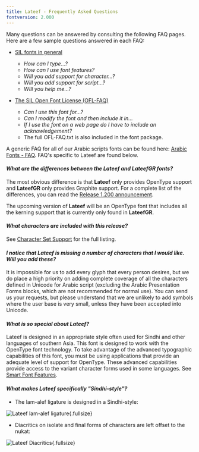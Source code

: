 ```yaml
---
title: Lateef - Frequently Asked Questions
fontversion: 2.000
---
```


Many questions can be answered by consulting the following FAQ pages. Here are a few sample questions answered in each FAQ:

- [SIL fonts in general](http://software.sil.org/fonts/faq)
    - *How can I type...?*
    - *How can I use font features?*
    - *Will you add support for character...?*
    - *Will you add support for script...?*
    - *WIll you help me...?*

- [The SIL Open Font License (OFL-FAQ)](https://scripts.sil.org/OFL-FAQ_web)
    - *Can I use this font for...?*
    - *Can I modify the font and then include it in...*
    - *If I use the font on a web page do I have to include an acknowledgement?*
    - The full OFL-FAQ.txt is also included in the font package.

A generic FAQ for all of our Arabic scripts fonts can be found here: [Arabic Fonts - FAQ](http://software.sil.org/arabicfonts/support/faq/). FAQ's specific to Lateef are found below.

#### *What are the differences between the **Lateef** and **LateefGR** fonts?*

The most obvious difference is that **Lateef** only provides OpenType support and **LateefGR** only provides Graphite support. For a complete list of the differences, you can read the [Release 1.200 announcement](http://software.sil.org/lateef/release-1-200/). 

The upcoming version of **Lateef** will be an OpenType font that includes all the kerning support that is currently only found in **LateefGR**.

#### *What characters are included with this release?*

See [Character Set Support](charset.md) for the full listing.

#### *I notice that Lateef is missing a number of characters that I would like. Will you add these?*

It is impossible for us to add every glyph that every person desires, but we do place a high priority on adding complete coverage of all the characters defined in Unicode for Arabic script (excluding the Arabic Presentation Forms blocks, which are not recommended for normal use). You can send us your requests, but please understand that we are unlikely to add symbols where the user base is very small, unless they have been accepted into Unicode.


#### *What is so special about Lateef?*

Lateef is designed in an appropriate style often used for Sindhi and other languages of southern Asia. This font is designed to work with the OpenType font technology. To take advantage of the advanced typographic capabilities of this font, you must be using applications that provide an adequate level of support for OpenType. These advanced capabilities provide access to the variant character forms used in some languages. See [Smart Font Features](features.md).

#### *What makes Lateef specifically "Sindhi-style"?*

* The lam-alef ligature is designed in a Sindhi-style: 

![Lateef lam-alef ligature](assets/images/LateefLamAlef.jpg){.fullsize}
	
* Diacritics on isolate and final forms of characters are left offset to the nukat: 

![Lateef Diacritics](assets/images/LateefDiacritics.jpg){.fullsize}
